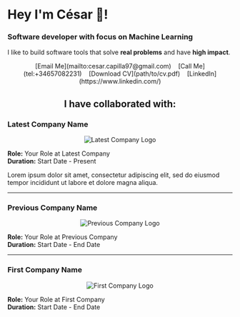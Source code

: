 # Hey I'm César 👋!

### Software developer with focus on Machine Learning

I like to build software tools that solve **real problems** and have **high impact**.

<div align="center">
[Email Me](mailto:cesar.capilla97@gmail.com) &nbsp;&nbsp; [Call Me](tel:+34657082231) &nbsp;&nbsp; [Download CV](path/to/cv.pdf) &nbsp;&nbsp; [LinkedIn](https://www.linkedin.com/)
</div>

<div align="center">
  
## I have collaborated with:

</div>

### Latest Company Name

<div align="center">
  <img src="path/to/latest_company_logo.png" alt="Latest Company Logo">
</div>

**Role:** Your Role at Latest Company  
**Duration:** Start Date - Present

Lorem ipsum dolor sit amet, consectetur adipiscing elit, sed do eiusmod tempor incididunt ut labore et dolore magna aliqua.

---

### Previous Company Name

<div align="center">
  <img src="path/to/previous_company_logo.png" alt="Previous Company Logo">
</div>

**Role:** Your Role at Previous Company  
**Duration:** Start Date - End Date

---

### First Company Name

<div align="center">
  <img src="path/to/first_company_logo.png" alt="First Company Logo">
</div>

**Role:** Your Role at First Company  
**Duration:** Start Date - End Date

